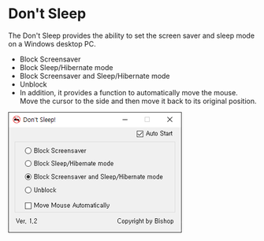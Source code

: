# Don't Sleep
The Don't Sleep provides the ability to set the screen saver and sleep mode on a Windows desktop PC.
 * Block Screensaver
 * Block Sleep/Hibernate mode
 * Block Screensaver and Sleep/Hibernate mode
 * Unblock
 * In addition, it provides a function to automatically move the mouse. Move the cursor to the side and then move it back to its original position.

![Screenshot of Don't Sleep](/assets/images/README/README_2020-09-16-22-36-00.png)
 
